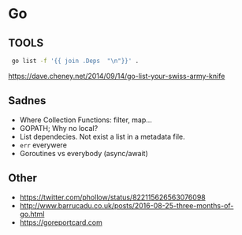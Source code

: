 Go
==


TOOLS
-----

```sh
 go list -f '{{ join .Deps  "\n"}}' .
 ```
https://dave.cheney.net/2014/09/14/go-list-your-swiss-army-knife

Sadnes
------

* Where Collection Functions: filter, map...
* GOPATH; Why no local?
* List dependecies. Not exist a list in a metadata file.
* `err` everywere
* Goroutines vs everybody (async/await)


Other
------

* https://twitter.com/phollow/status/822115626563076098
* http://www.barrucadu.co.uk/posts/2016-08-25-three-months-of-go.html
* https://goreportcard.com
